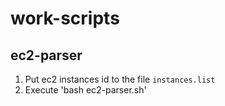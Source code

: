 # work-scripts

## ec2-parser
1. Put ec2 instances id to the file `instances.list`
2. Execute 'bash ec2-parser.sh'
